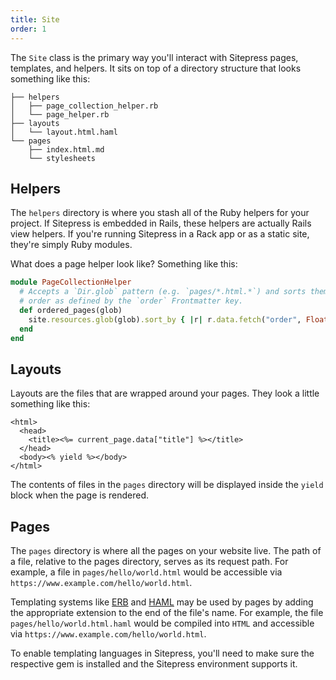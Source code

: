 ```yaml
---
title: Site
order: 1
---
```


The `Site` class is the primary way you'll interact with Sitepress pages, templates, and helpers. It sits on top of a directory structure that looks something like this:

```
├── helpers
│   ├── page_collection_helper.rb
│   └── page_helper.rb
├── layouts
│   └── layout.html.haml
└── pages
    ├── index.html.md
    └── stylesheets
```

## Helpers

The `helpers` directory is where you stash all of the Ruby helpers for your project. If Sitepress is embedded in Rails, these helpers are actually Rails view helpers. If you're running Sitepress in a Rack app or as a static site, they're simply Ruby modules.

What does a page helper look like? Something like this:

```ruby
module PageCollectionHelper
  # Accepts a `Dir.glob` pattern (e.g. `pages/*.html.*`) and sorts them in
  # order as defined by the `order` Frontmatter key.
  def ordered_pages(glob)
    site.resources.glob(glob).sort_by { |r| r.data.fetch("order", Float::INFINITY) }
  end
end
```

## Layouts

Layouts are the files that are wrapped around your pages. They look a little something like this:

```erb
<html>
  <head>
    <title><%= current_page.data["title"] %></title>
  </head>
  <body><% yield %></body>
</html>
```

The contents of files in the `pages` directory will be displayed inside the `yield` block when the page is rendered.

## Pages

The `pages` directory is where all the pages on your website live. The path of a file, relative to the pages directory, serves as its request path. For example, a file in `pages/hello/world.html` would be accessible via `https://www.example.com/hello/world.html`.

Templating systems like [ERB](https://ruby-doc.org/stdlib-2.3.1/libdoc/erb/rdoc/ERB.html) and [HAML](http://haml.info) may be used by pages by adding the appropriate extension to the end of the file's name. For example, the file `pages/hello/world.html.haml` would be compiled into `HTML` and accessible via `https://www.example.com/hello/world.html`.

To enable templating languages in Sitepress, you'll need to make sure the respective gem is installed and the Sitepress environment supports it.
